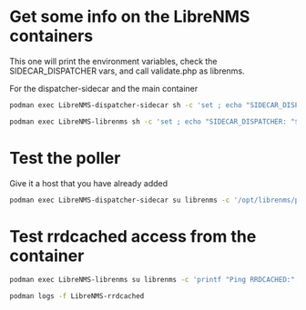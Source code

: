 
# Get some info on the LibreNMS containers

This one will print the environment variables, check the SIDECAR_DISPATCHER vars, and call validate.php as librenms.

For the dispatcher-sidecar and the main container

```sh
podman exec LibreNMS-dispatcher-sidecar sh -c 'set ; echo "SIDECAR_DISPATCHER: "$SIDECAR_DISPATCHER ; su librenms -c /opt/librenms/validate.php'

```
```sh
podman exec LibreNMS-librenms sh -c 'set ; echo "SIDECAR_DISPATCHER: "$SIDECAR_DISPATCHER ; su librenms -c /opt/librenms/validate.php'
```

# Test the poller

Give it a host that you have already added
```sh
podman exec LibreNMS-dispatcher-sidecar su librenms -c '/opt/librenms/poller.php -h 192.168.101.61'
```

# Test rrdcached access from the container

```sh
podman exec LibreNMS-librenms su librenms -c 'printf "Ping RRDCACHED:"; echo 'PING' | nc $RRDCACHED_SERVER || echo " no"'
```


```sh
podman logs -f LibreNMS-rrdcached
```
